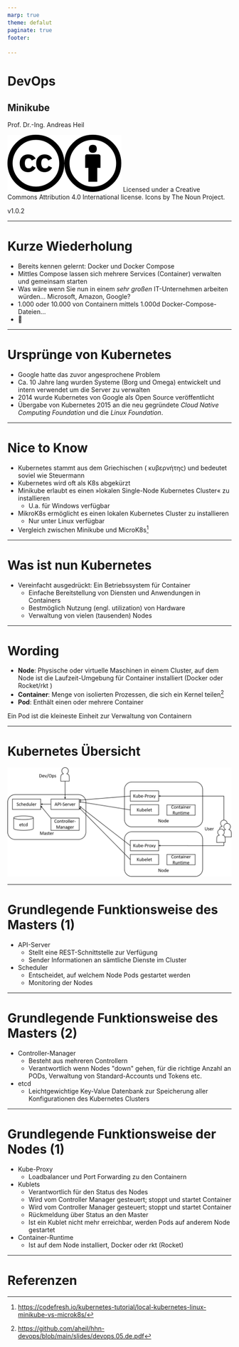 ```yaml
---
marp: true
theme: defalut
paginate: true
footer: 

---
```

<style>
img[alt~="center"] {
  display: block;
  margin: 0 auto;
}
</style>
# DevOps 
## Minikube 
Prof. Dr.-Ing. Andreas Heil

![h:32 CC 4.0](../img/cc.svg)![h:32 CC 4.0](../img/by.svg) Licensed under a Creative Commons Attribution 4.0 International license. Icons by The Noun Project.

<!--version-->
v1.0.2
<!--/version-->

---

# Kurze Wiederholung 

* Bereits kennen gelernt: Docker und Docker Compose 
* Mittles Compose lassen sich mehrere Services (Container) verwalten und gemeinsam starten 
* Was wäre wenn Sie nun in einem *sehr großen* IT-Unternehmen arbeiten würden... Microsoft, Amazon, Google? 
* 1.000 oder 10.000 von Containern mittels 1.000d Docker-Compose-Dateien... 
* 🤯

---

# Ursprünge von Kubernetes 

* Google hatte das zuvor angesprochene Problem 
* Ca. 10 Jahre lang wurden Systeme (Borg und Omega) entwickelt und intern verwendet um die Server zu verwalten 
* 2014 wurde Kubernetes von Google als Open Source veröffentlicht
* Übergabe von Kubernetes 2015 an die neu gegründete *Cloud Native Computing Foundation* und die *Linux Foundation*.

---

# Nice to Know 

* Kubernetes stammt aus dem Griechischen ( κυβερνήτης) und bedeutet soviel wie Steuermann
* Kubernetes wird oft als K8s abgekürzt
* Minikube erlaubt es einen »lokalen Single-Node Kubernetes Cluster« zu installieren
    * U.a. für Windows verfügbar
* MikroK8s ermöglicht es einen lokalen Kubernetes Cluster zu installieren
    * Nur unter Linux verfügbar
* Vergleich zwischen Minikube und MicroK8s[^1]

---

# Was ist nun Kubernetes 

* Vereinfacht ausgedrückt: Ein Betriebssystem für Container
    * Einfache Bereitstellung von Diensten und  Anwendungen in Containers  
    * Bestmöglich Nutzung (engl. utilization) von Hardware
    * Verwaltung von vielen (tausenden) Nodes

---
# Wording 

* **Node**: Physische oder virtuelle Maschinen in einem Cluster, auf dem Node ist die Laufzeit-Umgebung für Container installiert (Docker oder Rocket/rkt )
* **Container**: Menge von isolierten Prozessen, die sich ein Kernel teilen[^2] 
* **Pod**: Enthält einen oder mehrere Container 

Ein Pod ist die kleineste Einheit zur Verwaltung von Containern

---

# Kubernetes Übersicht

![](../img/devops.08.kubernetes_overview.png)

--- 

# Grundlegende Funktionsweise des Masters (1)

* API-Server
    * Stellt eine REST-Schnittstelle zur Verfügung 
    * Sender Informationen an sämtliche Dienste im Cluster
* Scheduler
    * Entscheidet, auf welchem Node Pods gestartet werden
    * Monitoring der Nodes

---

# Grundlegende Funktionsweise des Masters (2)

* Controller-Manager
    * Besteht aus mehreren Controllern
    * Verantwortlich wenn Nodes "down" gehen, für die richtige Anzahl an PODs, Verwaltung von Standard-Accounts und Tokens etc.
* etcd
    * Leichtgewichtige Key-Value Datenbank zur Speicherung aller Konfigurationen des Kubernetes Clusters

---

# Grundlegende Funktionsweise der Nodes (1)

* Kube-Proxy 
    * Loadbalancer und Port Forwarding zu den Containern 
* Kublets
    * Verantwortlich für den Status des Nodes 
    * Wird vom Controller Manager gesteuert; stoppt und startet Container
    * Wird vom Controller Manager gesteuert; stoppt und startet Container
    * Rückmeldung über Status an den Master
    * Ist ein Kublet nicht mehr erreichbar, werden Pods auf anderem Node gestartet 
* Container-Runtime
    * Ist auf dem Node installiert, Docker oder rkt (Rocket)

---


# Referenzen 

[^1]: https://codefresh.io/kubernetes-tutorial/local-kubernetes-linux-minikube-vs-microk8s/
[^2]: https://github.com/aheil/hhn-devops/blob/main/slides/devops.05.de.pdf
